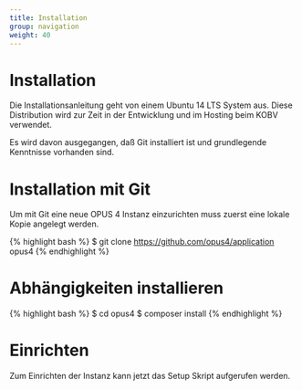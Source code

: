 ```yaml
---
title: Installation
group: navigation
weight: 40
---
```


# Installation

Die Installationsanleitung geht von einem Ubuntu 14 LTS System aus. Diese Distribution wird zur Zeit in der Entwicklung
und im Hosting beim KOBV verwendet.

Es wird davon ausgegangen, daß Git installiert ist und grundlegende Kenntnisse vorhanden sind.

# Installation mit Git

Um mit Git eine neue OPUS 4 Instanz einzurichten muss zuerst eine lokale Kopie angelegt werden.

{% highlight bash %}
$ git clone https://github.com/opus4/application opus4
{% endhighlight %}

# Abhängigkeiten installieren

{% highlight bash %}
$ cd opus4
$ composer install
{% endhighlight %}

# Einrichten

Zum Einrichten der Instanz kann jetzt das Setup Skript aufgerufen werden.
